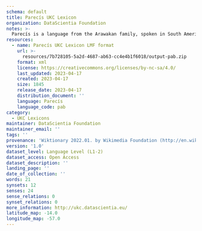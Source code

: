 ```yaml
---
schema: default
title: Parecís UKC Lexicon
organization: DataScientia Foundation
notes: >-
  Parecís is a language from the Arawakan family, spoken in South America. The UKC Lexicon of Parecís is represented as a lexico-semantic network. It consists of words, word senses, synsets, as well as sense-level and synset-level relationships.
resources:
  - name: Parecís UKC Lexicon LMF format
    url: >-
      resources/7b728105-5a2d-4687-ab63-cc4e4b1f6018/output-pab.zip
    format: xml
    license: https://creativecommons.org/licenses/by-nc-sa/4.0/
    last_updated: 2023-04-17
    created: 2023-04-17
    size: 1845
    release_date: 2023-04-17
    distribution_document: ''
    language: Parecís
    language_code: pab
category:
  - UKC Lexicons
maintainer: DataScientia Foundation
maintainer_email: ''
tags: ''
provenance: 'Wiktionary 2022.01. by Wikimedia Foundation (http://en.wiktionary.org); CogNet 2.1 by Khuyagbaatar Batsuren, National University of Mongolia (http://cognet.ukc.disi.unitn.it); Native Languages of the Americas 2021.11. by Laura Redish and Orrin Lewis (http://www.native-languages.org); Princeton WordNet 2.1 by Princeton University (https://wordnet.princeton.edu)'
version: '1.0'
dataset_level: Language Level (L1-2)
dataset_access: Open Access
dataset_description: ''
landing_page: ''
date_of_collection: ''
words: 21
synsets: 12
senses: 24
sense_relations: 0
synset_relations: 0
more_information: http://ukc.datascientia.eu/
latitude_map: -14.0
longitude_map: -57.0
---
```

